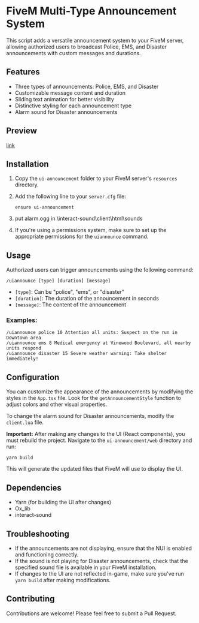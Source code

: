 # FiveM Multi-Type Announcement System

This script adds a versatile announcement system to your FiveM server, allowing authorized users to broadcast Police, EMS, and Disaster announcements with custom messages and durations.

## Features

- Three types of announcements: Police, EMS, and Disaster
- Customizable message content and duration
- Sliding text animation for better visibility
- Distinctive styling for each announcement type
- Alarm sound for Disaster announcements

## Preview 

[link](https://streamable.com/sue0q0)

## Installation

1. Copy the `ui-announcement` folder to your FiveM server's `resources` directory.

2. Add the following line to your `server.cfg` file:
   ```
   ensure ui-announcement
   ```
4. put alarm.ogg in \interact-sound\client\html\sounds

3. If you're using a permissions system, make sure to set up the appropriate permissions for the `uiannounce` command.

## Usage

Authorized users can trigger announcements using the following command:

```
/uiannounce [type] [duration] [message]
```

- `[type]`: Can be "police", "ems", or "disaster"
- `[duration]`: The duration of the announcement in seconds
- `[message]`: The content of the announcement

### Examples:

```
/uiannounce police 10 Attention all units: Suspect on the run in Downtown area
/uiannounce ems 8 Medical emergency at Vinewood Boulevard, all nearby units respond
/uiannounce disaster 15 Severe weather warning: Take shelter immediately!
```

## Configuration

You can customize the appearance of the announcements by modifying the styles in the `App.tsx` file. Look for the `getAnnouncementStyle` function to adjust colors and other visual properties.

To change the alarm sound for Disaster announcements, modify the `client.lua` file.

**Important:** After making any changes to the UI (React components), you must rebuild the project. Navigate to the `ui-announcement/web` directory and run:

```
yarn build
```

This will generate the updated files that FiveM will use to display the UI.

## Dependencies

- Yarn (for building the UI after changes)
- Ox_lib
- interact-sound

## Troubleshooting

- If the announcements are not displaying, ensure that the NUI is enabled and functioning correctly.
- If the sound is not playing for Disaster announcements, check that the specified sound file is available in your FiveM installation.
- If changes to the UI are not reflected in-game, make sure you've run `yarn build` after making modifications.


## Contributing

Contributions are welcome! Please feel free to submit a Pull Request.
